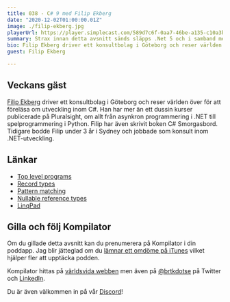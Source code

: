 ```yaml
---
title: 038 - C# 9 med Filip Ekberg
date: "2020-12-02T01:00:00.01Z"
image: ./filip-ekberg.jpg
playerUrl: https://player.simplecast.com/589d7c6f-0aa7-46be-a135-c10a3b6f9fda
summary: Strax innan detta avsnitt sänds släpps .Net 5 och i samband med det C# 9. Bartek tar kontakt med Filip Ekberg som har djuptdykt i alla nya språkfeatures i en serie YouTube-videos. Det pratas bland annat top level programs, recprds types, pattern matching och nullable reference types. 
bio: Filip Ekberg driver ett konsultbolag i Göteborg och reser världen över för att föreläsa om utveckling inom C#. Han har mer än ett dussin kurser publicerade på Pluralsight, om allt från asynkron programmering i .NET till spelprogrammering i Python. Filip har även skrivit boken C# Smorgasbord. Tidigare bodde Filip under 3 år i Sydney och jobbade som konsult inom .NET-utveckling.
guest: Filip Ekberg

---
```



## Veckans gäst

[Filip Ekberg](https://www.filipekberg.se/) driver ett konsultbolag i Göteborg och reser världen över för att föreläsa om utveckling inom C#. Han har mer än ett dussin kurser publicerade på Pluralsight, om allt från asynkron programmering i .NET till spelprogrammering i Python. Filip har även skrivit boken C# Smorgasbord. Tidigare bodde Filip under 3 år i Sydney och jobbade som konsult inom .NET-utveckling.

## Länkar

* [Top level programs](https://www.youtube.com/watch?v=iGrZys6Vo_E)
* [Record types](https://www.youtube.com/watch?v=oSQDZ7GpKwg)
* [Pattern matching](https://www.youtube.com/watch?v=9lvx6mzCAE4)
* [Nullable reference types](https://www.youtube.com/watch?v=NDweaZZZcbc)
* [LinqPad](https://www.linqpad.net/)

## Gilla och följ Kompilator

Om du gillade detta avsnitt kan du prenumerera på Kompilator i din poddapp. Jag blir jätteglad om du [lämnar ett omdöme på iTunes](https://podcasts.apple.com/se/podcast/kompilator/id1455198510?mt=2) vilket hjälper fler att upptäcka podden.

Kompilator hittas på [världsvida webben](https://kompilator.se) men även på [@brtkdotse](https://twitter.com/brtkdotse) på Twitter och [LinkedIn](https://www.linkedin.com/company/kompilator).

Du är även välkommen in på vår [Discord](https://discord.gg/AhdGPV6)!